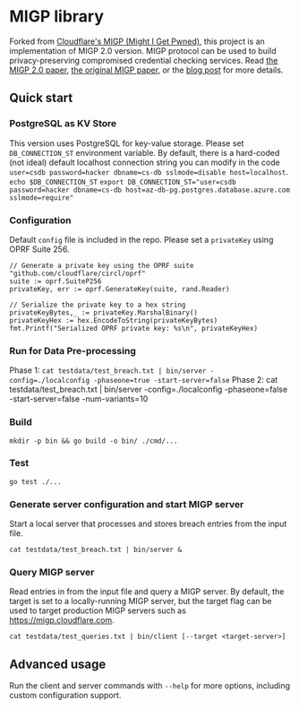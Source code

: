 # MIGP library

Forked from [Cloudflare's MIGP (Might I Get Pwned)](https://github.com/cloudflare/migp-go), this project is an implementation of MIGP 2.0 version. 
MIGP protocol can be used to build privacy-preserving compromised credential checking services.
Read [the MIGP 2.0 paper](https://eprint.iacr.org/2023/1848.pdf), [the original MIGP paper](https://arxiv.org/pdf/2109.14490.pdf), or the [blog post](https://blog.cloudflare.com/privacy-preserving-compromised-credential-checking) for more details.

## Quick start

### PostgreSQL as KV Store
This version uses PostgreSQL for key-value storage. Please set `DB_CONNECTION_ST` environment variable. By default, there is a hard-coded (not ideal) default localhost connection string you can modify in the code `user=csdb password=hacker dbname=cs-db sslmode=disable host=localhost`.
	`echo $DB_CONNECTION_ST`
	`export DB_CONNECTION_ST="user=csdb password=hacker dbname=cs-db host=az-db-pg.postgres.database.azure.com sslmode=require"`

### Configuration
Default `config` file is included in the repo. Please set a `privateKey` using OPRF Suite 256.

	// Generate a private key using the OPRF suite
	"github.com/cloudflare/circl/oprf"
	suite := oprf.SuiteP256
	privateKey, err := oprf.GenerateKey(suite, rand.Reader)

	// Serialize the private key to a hex string
    privateKeyBytes,_ := privateKey.MarshalBinary()
    privateKeyHex := hex.EncodeToString(privateKeyBytes)
    fmt.Printf("Serialized OPRF private key: %s\n", privateKeyHex)

### Run for Data Pre-processing
Phase 1:
	`cat testdata/test_breach.txt | bin/server -config=./localconfig -phaseone=true -start-server=false`
Phase 2:
	cat testdata/test_breach.txt | bin/server -config=./localconfig -phaseone=false -start-server=false -num-variants=10

### Build

	mkdir -p bin && go build -o bin/ ./cmd/...

### Test

	go test ./...

### Generate server configuration and start MIGP server

Start a local server that processes and stores breach entries from the input file.

	cat testdata/test_breach.txt | bin/server &
	



### Query MIGP server

Read entries in from the input file and query a MIGP server.  By default, the
target is set to a locally-running MIGP server, but the target flag can be used
to target production MIGP servers such as https://migp.cloudflare.com.

	cat testdata/test_queries.txt | bin/client [--target <target-server>]

## Advanced usage

Run the client and server commands with `--help` for more options, including
custom configuration support.
